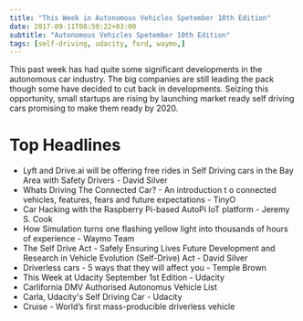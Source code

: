 ```yaml
---
title: "This Week in Autonomous Vehicles Spetember 10th Edition"
date: 2017-09-11T08:59:22+03:00
subtitle: "Autonomous Vehicles Spetember 10th Edition"
tags: [self-driving, udacity, ford, waymo,]
---
```

This past week has had quite some significant developments in the autonomous car industry. The big companies are still leading the pack though some have decided to cut 
back in developments. Seizing this opportunity, small startups are rising by launching market ready self driving cars promising to make them ready by 2020.

# Top Headlines
* Lyft and Drive.ai will be offering free rides in Self Driving cars in the Bay Area with Safety Drivers - David Silver
* Whats Driving The Connected Car? - An introduction t o connected vehicles, features, fears and future expectations - TinyO
* Car Hacking with the Raspberry Pi-based AutoPi IoT platform - Jeremy S. Cook
* How Simulation turns one flashing yellow light into thousands of hours of experience - Waymo Team
* The Self Drive Act - Safely Ensuring Lives Future Development and Research in Vehicle Evolution (Self-Drive) Act - David Silver
* Driverless cars - 5 ways that they will affect you - Temple Brown
* This Week at Udacity September 1st Edition - Udacity
* Carlifornia DMV Authorised Autonomus Vehicle List
* Carla, Udacity's Self Driving Car - Udacity
* Cruise - World’s first mass-producible driverless vehicle


